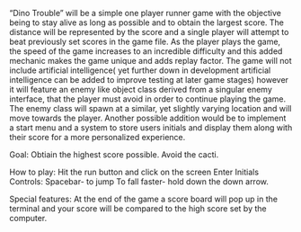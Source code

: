 “Dino Trouble” will be a simple one player runner game with the objective being to stay alive as long as possible and to obtain the largest score. The distance will be represented by the score and a single player will attempt to beat previously set scores in the game file. As the player plays the game, the speed of the game increases to an incredible difficulty and this added mechanic makes the game unique and adds replay factor. The game will not include artificial intelligence( yet further down in development artificial intelligence can be added to improve testing at later game stages) however it will feature an enemy like object class derived from a singular enemy interface, that the player must avoid in order to continue playing the game. The enemy class will spawn at a similar, yet slightly varying location and will move towards the player. Another possible addition would be to implement a start menu and a system to store users initials and display them along with their score for a more personalized experience.

Goal: Obtiain the highest score possible. Avoid the cacti.

How to play: Hit the run button and click on the screen
Enter Initials
Controls:
Spacebar- to jump
To fall faster- hold down the down arrow.

Special features:
At the end of the game a score board will pop up in the terminal and your score will be compared to the high score set by the computer.

